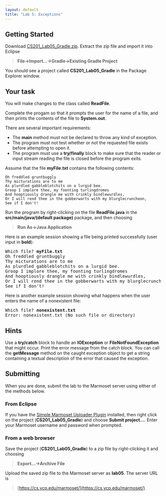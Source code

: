 ```yaml
---
layout: default
title: "Lab 5: Exceptions"
---
```


## Getting Started

Download [CS201\_Lab05\_Gradle.zip](CS201_Lab05_Gradle.zip). Extract the zip file and import it into Eclipse

> **File&rarr;Import...&rarr;Gradle&rarr;Existing Gradle Project**

You should see a project called **CS201\_Lab05\_Gradle** in the Package Explorer window.

## Your task

You will make changes to the class called **ReadFile**.

Complete the progam so that it prompts the user for the name of a file, and then prints the contents of the file to **System.out**.

There are several important requirements:

-   The **main** method must not be declared to throw any kind of exception.
-   The program must not test whether or not the requested file exists before attempting to open it.
-   The program must use a **try/finally** block to make sure that the reader or input stream reading the file is closed before the program exits.

Assume that the file **myFile.txt** contains the following contents:

    Oh freddled gruntbuggly
    Thy micturations are to me
    As plurdled gabbleblotchits on a lurgid bee.
    Groop I implore thee, my foonting turlingdromes
    And hooptiously drangle me with crinkly bindlewurdles,
    Or I will rend thee in the gobberwarts with my blurglecruncheon,
    See if I don't!

Run the program by right-clicking on the file **ReadFile.java** in the **src/main/java/(default package)** package, and then choosing

> **Run As&rarr;Java Application**

Here is an example session showing a file being printed successfully (user input in **bold**):

<pre>
Which file? <b>myFile.txt</b>
Oh freddled gruntbuggly
Thy micturations are to me
As plurdled gabbleblotchits on a lurgid bee.
Groop I implore thee, my foonting turlingdromes
And hooptiously drangle me with crinkly bindlewurdles,
Or I will rend thee in the gobberwarts with my blurglecruncheon,
See if I don't!
</pre>

Here is another example session showing what happens when the user enters the name of a nonexistent file:

<pre>
Which file? <b>nonexistent.txt</b>
Error: nonexistent.txt (No such file or directory)
</pre>

## Hints

Use a **try/catch** block to handle an **IOException** or **FileNotFoundException** that might occur. Print the error message from the catch block. You can call the **getMessage** method on the caught exception object to get a string containing a textual description of the error that caused the exception.

## Submitting

When you are done, submit the lab to the Marmoset server using either of the methods below.

### From Eclipse

If you have the [Simple Marmoset Uploader Plugin](../resources/index.html) installed, then right click on the project (**CS201\_Lab05\_Gradle**) and choose **Submit project...**. Enter your Marmoset username and password when prompted.

### From a web browser

Save the project (**CS201\_Lab05\_Gradle**) to a zip file by right-clicking it and choosing

> **Export...&rarr;Archive File**

Upload the saved zip file to the Marmoset server as **lab05**. The server URL is

> [https://cs.ycp.edu/marmoset/](https://cs.ycp.edu/marmoset/)
